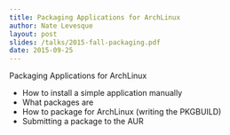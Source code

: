 ```yaml
---
title: Packaging Applications for ArchLinux
author: Nate Levesque
layout: post
slides: /talks/2015-fall-packaging.pdf
date: 2015-09-25
---
```

Packaging Applications for ArchLinux

* How to install a simple application manually
* What packages are
* How to package for ArchLinux (writing the PKGBUILD)
* Submitting a package to the AUR
